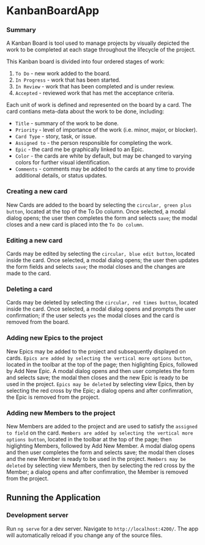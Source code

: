 # KanbanBoardApp

### Summary

A Kanban Board is tool used to manage projects by visually depicted the work to be completed at each stage throughout the lifecycle of the project.

This Kanban board is divided into four ordered stages of work:

1. `To Do` - new work added to the board.
2. `In Progress` - work that has been started.
3. `In Review` - work that has been completed and is under review.
4. `Accepted` - reviewed work that has met the acceptance criteria.

Each unit of work is defined and represented on the board by a card. The card contians meta-data about the work to be done, including:

- `Title` - summary of the work to be done.
- `Priority` - level of importance of the work (i.e. minor, major, or blocker).
- `Card Type` - story, task, or issue.
- `Assigned to` - the person responsible for completing the work.
- `Epic` - the card me be graphically linked to an Epic.
- `Color` - the cards are white by default, but may be changed to varying colors for further visual identification.
- `Comments` - comments may be added to the cards at any time to provide additional details, or status updates.

### Creating a new card

New Cards are added to the board by selecting the `circular, green plus button`, located at the top of the To Do column.
Once selected, a modal dialog opens; the user then completes the form and selects `save`; the modal closes and a new card is placed into the `To Do column`.

### Editing a new card

Cards may be edited by selecting the `circular, blue edit button`, located inside the card.
Once selected, a modal dialog opens; the user then updates the form fields and selects `save`; the modal closes and the changes are made to the card.

### Deleting a card

Cards may be deleted by selecting the `circular, red times button`, located inside the card.
Once selected, a modal dialog opens and prompts the user confirmation; if the user selects `yes` the modal closes and the card is removed from the board.

### Adding new Epics to the project

New Epics may be added to the project and subsequently displayed on cards. `Epics are added by selecting the vertical more options button`, located in the toolbar at the top of the page; then higlighting Epics, followed by Add New Epic. A modal dialog opens and then user completes the form and selects save; the modal then closes and the new Epic is ready to be used in the project.
`Epics may be deleted` by selecting view Epics, then by selecting the red cross by the Epic; a dialog opens and after confimration, the Epic is removed from the project.

### Adding new Members to the project

New Members are added to the project and are used to satisfy the `assigned to field` on the card. `Members are added by selecting the vertical more options button`, located in the toolbar at the top of the page; then higlighting Members, followed by Add New Member. A modal dialog opens and then user completes the form and selects save; the modal then closes and the new Member is ready to be used in the project.
`Members may be deleted` by selecting view Members, then by selecting the red cross by the Member; a dialog opens and after confimration, the Member is removed from the project.

## Running the Application

### Development server

Run `ng serve` for a dev server. Navigate to `http://localhost:4200/`. The app will automatically reload if you change any of the source files.

